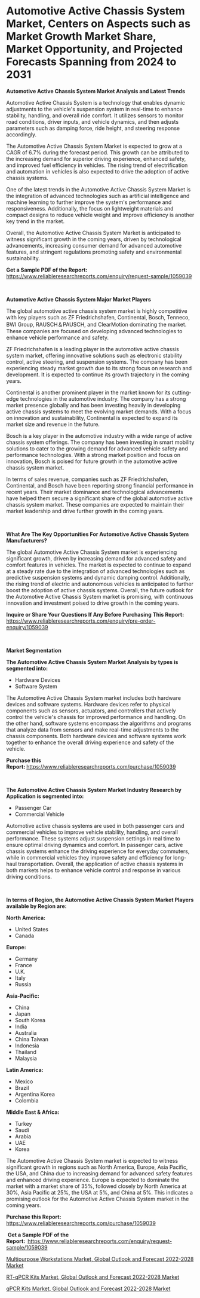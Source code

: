 <p><h1>Automotive Active Chassis System Market, Centers on Aspects such as Market Growth Market Share, Market Opportunity, and Projected Forecasts Spanning from 2024 to 2031</h1></p><p><strong>Automotive Active Chassis System Market Analysis and Latest Trends</strong></p>
<p><p>Automotive Active Chassis System is a technology that enables dynamic adjustments to the vehicle's suspension system in real-time to enhance stability, handling, and overall ride comfort. It utilizes sensors to monitor road conditions, driver inputs, and vehicle dynamics, and then adjusts parameters such as damping force, ride height, and steering response accordingly.</p><p>The Automotive Active Chassis System Market is expected to grow at a CAGR of 6.7% during the forecast period. This growth can be attributed to the increasing demand for superior driving experience, enhanced safety, and improved fuel efficiency in vehicles. The rising trend of electrification and automation in vehicles is also expected to drive the adoption of active chassis systems.</p><p>One of the latest trends in the Automotive Active Chassis System Market is the integration of advanced technologies such as artificial intelligence and machine learning to further improve the system's performance and responsiveness. Additionally, the focus on lightweight materials and compact designs to reduce vehicle weight and improve efficiency is another key trend in the market.</p><p>Overall, the Automotive Active Chassis System Market is anticipated to witness significant growth in the coming years, driven by technological advancements, increasing consumer demand for advanced automotive features, and stringent regulations promoting safety and environmental sustainability.</p></p>
<p><strong>Get a Sample PDF of the Report:&nbsp;</strong> <a href="https://www.reliableresearchreports.com/enquiry/request-sample/1059039">https://www.reliableresearchreports.com/enquiry/request-sample/1059039</a></p>
<p>&nbsp;</p>
<p><strong>Automotive Active Chassis System Major Market Players</strong></p>
<p><p>The global automotive active chassis system market is highly competitive with key players such as ZF Friedrichshafen, Continental, Bosch, Tenneco, BWI Group, RAUSCH＆PAUSCH, and ClearMotion dominating the market. These companies are focused on developing advanced technologies to enhance vehicle performance and safety.</p><p>ZF Friedrichshafen is a leading player in the automotive active chassis system market, offering innovative solutions such as electronic stability control, active steering, and suspension systems. The company has been experiencing steady market growth due to its strong focus on research and development. It is expected to continue its growth trajectory in the coming years.</p><p>Continental is another prominent player in the market known for its cutting-edge technologies in the automotive industry. The company has a strong market presence globally and has been investing heavily in developing active chassis systems to meet the evolving market demands. With a focus on innovation and sustainability, Continental is expected to expand its market size and revenue in the future.</p><p>Bosch is a key player in the automotive industry with a wide range of active chassis system offerings. The company has been investing in smart mobility solutions to cater to the growing demand for advanced vehicle safety and performance technologies. With a strong market position and focus on innovation, Bosch is poised for future growth in the automotive active chassis system market.</p><p>In terms of sales revenue, companies such as ZF Friedrichshafen, Continental, and Bosch have been reporting strong financial performance in recent years. Their market dominance and technological advancements have helped them secure a significant share of the global automotive active chassis system market. These companies are expected to maintain their market leadership and drive further growth in the coming years.</p></p>
<p>&nbsp;</p>
<p><strong>What Are The Key Opportunities For Automotive Active Chassis System Manufacturers?</strong></p>
<p><p>The global Automotive Active Chassis System market is experiencing significant growth, driven by increasing demand for advanced safety and comfort features in vehicles. The market is expected to continue to expand at a steady rate due to the integration of advanced technologies such as predictive suspension systems and dynamic damping control. Additionally, the rising trend of electric and autonomous vehicles is anticipated to further boost the adoption of active chassis systems. Overall, the future outlook for the Automotive Active Chassis System market is promising, with continuous innovation and investment poised to drive growth in the coming years.</p></p>
<p><strong>Inquire or Share Your Questions If Any Before Purchasing This Report:</strong> <a href="https://www.reliableresearchreports.com/enquiry/pre-order-enquiry/1059039">https://www.reliableresearchreports.com/enquiry/pre-order-enquiry/1059039</a></p>
<p>&nbsp;</p>
<p><strong>Market Segmentation</strong></p>
<p><strong>The Automotive Active Chassis System Market Analysis by types is segmented into:</strong></p>
<p><ul><li>Hardware Devices</li><li>Software System</li></ul></p>
<p><p>The Automotive Active Chassis System market includes both hardware devices and software systems. Hardware devices refer to physical components such as sensors, actuators, and controllers that actively control the vehicle's chassis for improved performance and handling. On the other hand, software systems encompass the algorithms and programs that analyze data from sensors and make real-time adjustments to the chassis components. Both hardware devices and software systems work together to enhance the overall driving experience and safety of the vehicle.</p></p>
<p><strong>Purchase this Report:&nbsp;</strong><a href="https://www.reliableresearchreports.com/purchase/1059039">https://www.reliableresearchreports.com/purchase/1059039</a></p>
<p>&nbsp;</p>
<p><strong>The Automotive Active Chassis System Market Industry Research by Application is segmented into:</strong></p>
<p><ul><li>Passenger Car</li><li>Commercial Vehicle</li></ul></p>
<p><p>Automotive active chassis systems are used in both passenger cars and commercial vehicles to improve vehicle stability, handling, and overall performance. These systems adjust suspension settings in real time to ensure optimal driving dynamics and comfort. In passenger cars, active chassis systems enhance the driving experience for everyday commuters, while in commercial vehicles they improve safety and efficiency for long-haul transportation. Overall, the application of active chassis systems in both markets helps to enhance vehicle control and response in various driving conditions.</p></p>
<p>&nbsp;</p>
<p><strong>In terms of Region, the Automotive Active Chassis System Market Players available by Region are:</strong></p>
<p>
    <p> <strong> North America: </strong>
        <ul>
            <li>United States</li>
            <li>Canada</li>
        </ul>
        </p> 
    <p> <strong> Europe: </strong>
        <ul>
            <li>Germany</li>
            <li>France</li>
            <li>U.K.</li>
            <li>Italy</li>
            <li>Russia</li>
        </ul>
        </p> 
    <p> <strong> Asia-Pacific: </strong>
        <ul>
            <li>China</li>
            <li>Japan</li>
            <li>South Korea</li>
            <li>India</li>
            <li>Australia</li>
            <li>China Taiwan</li>
            <li>Indonesia</li>
            <li>Thailand</li>
            <li>Malaysia</li>
        </ul>
        </p> 
    <p> <strong> Latin America: </strong>
        <ul>
            <li>Mexico</li>
            <li>Brazil</li>
            <li>Argentina Korea</li>
            <li>Colombia</li>
        </ul>
        </p> 
    <p> <strong> Middle East & Africa: </strong>
        <ul>
            <li>Turkey</li>
            <li>Saudi</li>
            <li>Arabia</li>
            <li>UAE</li>
            <li>Korea</li>
        </ul>
    </p>
    </p>
<p><p>The Automotive Active Chassis System market is expected to witness significant growth in regions such as North America, Europe, Asia Pacific, the USA, and China due to increasing demand for advanced safety features and enhanced driving experience. Europe is expected to dominate the market with a market share of 35%, followed closely by North America at 30%, Asia Pacific at 25%, the USA at 5%, and China at 5%. This indicates a promising outlook for the Automotive Active Chassis System market in the coming years.</p></p>
<p><strong>Purchase this Report: </strong><a href="https://www.reliableresearchreports.com/purchase/1059039">https://www.reliableresearchreports.com/purchase/1059039</a></p>
<p>&nbsp;<strong>Get a Sample PDF of the Report:&nbsp;&nbsp;</strong><a href="https://www.reliableresearchreports.com/enquiry/request-sample/1059039">https://www.reliableresearchreports.com/enquiry/request-sample/1059039</a></p>
<p><strong></strong></p>
<p><p><a href="https://view.publitas.com/reportprime-1/multipurpose-workstations-market-global-outlook-and-forecast-2022-2028-market-size-share-trends-analysis-report-by-application-regional-outlook-competitive-strategies-and-segment-forecasts-2023-2030/">Multipurpose Workstations Market, Global Outlook and Forecast 2022-2028 Market</a></p><p><a href="https://view.publitas.com/reportprime-1/rt-qpcr-kits-market-global-outlook-and-forecast-2022-2028-market-size-2023-2030-global-industrial-analysis-key-geographical-regions-market-share-top-key-players-product-types-and-forecast-research-report/">RT-qPCR Kits Market, Global Outlook and Forecast 2022-2028 Market</a></p><p><a href="https://view.publitas.com/reportprime-1/qpcr-kits-market-global-outlook-and-forecast-2022-2028-market-research-report-unlocks-analysis-on-the-market-financial-status-market-size-and-market-revenue-upto-2030/">qPCR Kits Market, Global Outlook and Forecast 2022-2028 Market</a></p></p>